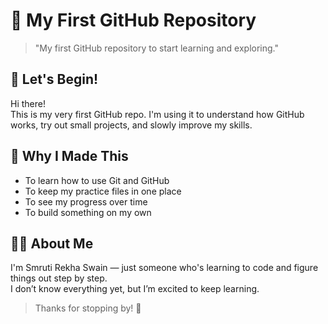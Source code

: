 # 🌟 My First GitHub Repository

> "My first GitHub repository to start learning and exploring."


## 🚀 Let's Begin!

Hi there!  
This is my very first GitHub repo. I'm using it to understand how GitHub works, try out small projects, and slowly improve my skills.


## 🧠 Why I Made This

- To learn how to use Git and GitHub  
- To keep my practice files in one place  
- To see my progress over time  
- To build something on my own


## 🙋‍♀ About Me

I'm Smruti Rekha Swain — just someone who's learning to code and figure things out step by step.  
I don’t know everything yet, but I’m excited to keep learning.


> Thanks for stopping by! 🙂

